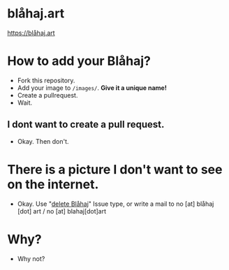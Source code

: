 # blåhaj.art
https://blåhaj.art

# How to add your Blåhaj?

- Fork this repository.
- Add your image to `/images/`. **Give it a unique name!**
- Create a pullrequest.
- Wait.

## I dont want to create a pull request.
- Okay. Then don't.

# There is a picture I don't want to see on the internet.
- Okay. Use "[delete Blåhaj](https://github.com/td00/blahaj.art/issues/new?assignees=td00&labels=request%2Cdelete&template=no_blahaj.yml&title=%5BDELETE%5D%3A+)" Issue type, or write a mail to no [at] blåhaj [dot] art / no [at] blahaj[dot]art

# Why?
- Why not?
